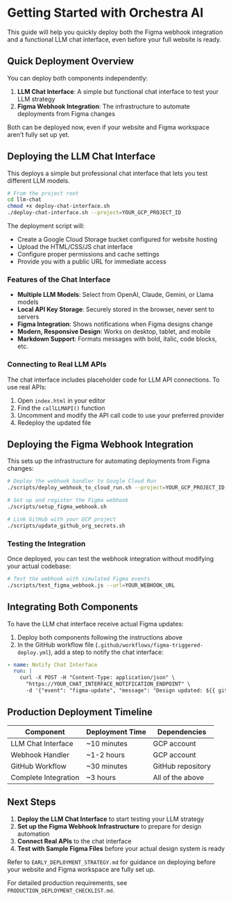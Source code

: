 # Getting Started with Orchestra AI

This guide will help you quickly deploy both the Figma webhook integration and a functional LLM chat interface, even before your full website is ready.

## Quick Deployment Overview

You can deploy both components independently:

1. **LLM Chat Interface**: A simple but functional chat interface to test your LLM strategy
2. **Figma Webhook Integration**: The infrastructure to automate deployments from Figma changes

Both can be deployed now, even if your website and Figma workspace aren't fully set up yet.

## Deploying the LLM Chat Interface

This deploys a simple but professional chat interface that lets you test different LLM models.

```bash
# From the project root
cd llm-chat
chmod +x deploy-chat-interface.sh
./deploy-chat-interface.sh --project=YOUR_GCP_PROJECT_ID
```

The deployment script will:

- Create a Google Cloud Storage bucket configured for website hosting
- Upload the HTML/CSS/JS chat interface
- Configure proper permissions and cache settings
- Provide you with a public URL for immediate access

### Features of the Chat Interface

- **Multiple LLM Models**: Select from OpenAI, Claude, Gemini, or Llama models
- **Local API Key Storage**: Securely stored in the browser, never sent to servers
- **Figma Integration**: Shows notifications when Figma designs change
- **Modern, Responsive Design**: Works on desktop, tablet, and mobile
- **Markdown Support**: Formats messages with bold, italic, code blocks, etc.

### Connecting to Real LLM APIs

The chat interface includes placeholder code for LLM API connections. To use real APIs:

1. Open `index.html` in your editor
2. Find the `callLLMAPI()` function
3. Uncomment and modify the API call code to use your preferred provider
4. Redeploy the updated file

## Deploying the Figma Webhook Integration

This sets up the infrastructure for automating deployments from Figma changes:

```bash
# Deploy the webhook handler to Google Cloud Run
./scripts/deploy_webhook_to_cloud_run.sh --project=YOUR_GCP_PROJECT_ID

# Set up and register the Figma webhook
./scripts/setup_figma_webhook.sh

# Link GitHub with your GCP project
./scripts/update_github_org_secrets.sh
```

### Testing the Integration

Once deployed, you can test the webhook integration without modifying your actual codebase:

```bash
# Test the webhook with simulated Figma events
./scripts/test_figma_webhook.js --url=YOUR_WEBHOOK_URL
```

## Integrating Both Components

To have the LLM chat interface receive actual Figma updates:

1. Deploy both components following the instructions above
2. In the GitHub workflow file (`.github/workflows/figma-triggered-deploy.yml`), add a step to notify the chat interface:

```yaml
- name: Notify Chat Interface
  run: |
    curl -X POST -H "Content-Type: application/json" \
      "https://YOUR_CHAT_INTERFACE_NOTIFICATION_ENDPOINT" \
      -d '{"event": "figma-update", "message": "Design updated: ${{ github.event.client_payload.file_name }}"}'
```

## Production Deployment Timeline

| Component            | Deployment Time | Dependencies      |
| -------------------- | --------------- | ----------------- |
| LLM Chat Interface   | ~10 minutes     | GCP account       |
| Webhook Handler      | ~1-2 hours      | GCP account       |
| GitHub Workflow      | ~30 minutes     | GitHub repository |
| Complete Integration | ~3 hours        | All of the above  |

## Next Steps

1. **Deploy the LLM Chat Interface** to start testing your LLM strategy
2. **Set up the Figma Webhook Infrastructure** to prepare for design automation
3. **Connect Real APIs** to the chat interface
4. **Test with Sample Figma Files** before your actual design system is ready

Refer to `EARLY_DEPLOYMENT_STRATEGY.md` for guidance on deploying before your website and Figma workspace are fully set up.

For detailed production requirements, see `PRODUCTION_DEPLOYMENT_CHECKLIST.md`.
